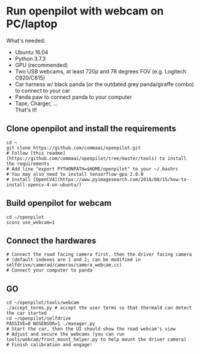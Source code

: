 Run openpilot with webcam on PC/laptop
=====================
What's needed:  
- Ubuntu 16.04  
- Python 3.7.3  
- GPU (recommended)  
- Two USB webcams, at least 720p and 78 degrees FOV (e.g. Logitech C920/C615)  
- Car harness w/ black panda (or the outdated grey panda/giraffe combo) to connect to your car  
- Panda paw to connect panda to your computer  
- Tape, Charger, ...  
That's it!  

## Clone openpilot and install the requirements 
```
cd ~
git clone https://github.com/commaai/openpilot.git 
# Follow [this readme](https://github.com/commaai/openpilot/tree/master/tools) to install the requirements 
# Add line "export PYTHONPATH=$HOME/openpilot" to your ~/.bashrc 
# You may also need to install tensorflow-gpu 2.0.0 
# Install [OpenCV4](https://www.pyimagesearch.com/2018/08/15/how-to-install-opencv-4-on-ubuntu/) 
```
## Build openpilot for webcam
```
cd ~/openpilot
scons use_webcam=1
```
## Connect the hardwares 
```
# Connect the road facing camera first, then the driver facing camera 
# (default indexes are 1 and 2; can be modified in selfdrive/camerad/cameras/camera_webcam.cc)
# Connect your computer to panda
```
## GO 
```
cd ~/openpilot/tools/webcam 
./accept_terms.py # accept the user terms so that thermald can detect the car started 
cd ~/openpilot/selfdrive 
PASSIVE=0 NOSENSOR=1 ./manager.py 
# Start the car, then the UI should show the road webcam's view 
# Adjust and secure the webcams (you can run tools/webcam/front_mount_helper.py to help mount the driver camera)
# Finish calibration and engage!
```
